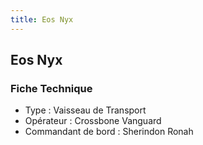 ```yaml
---
title: Eos Nyx
---
```


Eos Nyx
-------




### Fiche Technique


- Type : Vaisseau de Transport  
- Opérateur : Crossbone Vanguard  
- Commandant de bord : Sherindon Ronah

